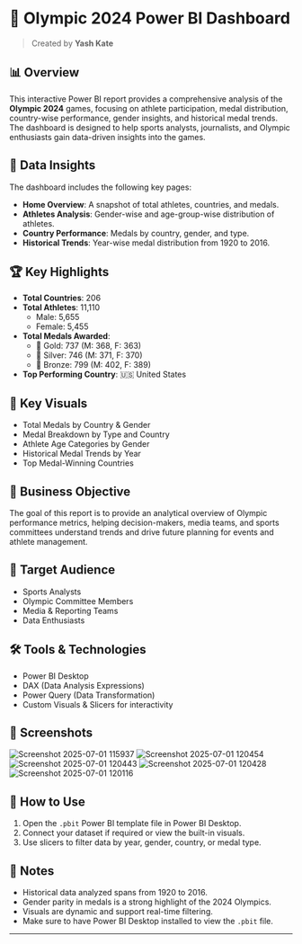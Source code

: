 # 🏅 Olympic 2024 Power BI Dashboard

> Created by **Yash Kate**

## 📊 Overview

This interactive Power BI report provides a comprehensive analysis of the **Olympic 2024** games, focusing on athlete participation, medal distribution, country-wise performance, gender insights, and historical medal trends. The dashboard is designed to help sports analysts, journalists, and Olympic enthusiasts gain data-driven insights into the games.

## 📁 Data Insights

The dashboard includes the following key pages:

- **Home Overview**: A snapshot of total athletes, countries, and medals.
- **Athletes Analysis**: Gender-wise and age-group-wise distribution of athletes.
- **Country Performance**: Medals by country, gender, and type.
- **Historical Trends**: Year-wise medal distribution from 1920 to 2016.

## 🏆 Key Highlights

- **Total Countries**: 206
- **Total Athletes**: 11,110
  - Male: 5,655
  - Female: 5,455
- **Total Medals Awarded**:
  - 🥇 Gold: 737 (M: 368, F: 363)
  - 🥈 Silver: 746 (M: 371, F: 370)
  - 🥉 Bronze: 799 (M: 402, F: 389)
- **Top Performing Country**: 🇺🇸 United States

## 📌 Key Visuals

- Total Medals by Country & Gender
- Medal Breakdown by Type and Country
- Athlete Age Categories by Gender
- Historical Medal Trends by Year
- Top Medal-Winning Countries

## 🎯 Business Objective

The goal of this report is to provide an analytical overview of Olympic performance metrics, helping decision-makers, media teams, and sports committees understand trends and drive future planning for events and athlete management.

## 👥 Target Audience

- Sports Analysts  
- Olympic Committee Members  
- Media & Reporting Teams  
- Data Enthusiasts

## 🛠️ Tools & Technologies

- Power BI Desktop
- DAX (Data Analysis Expressions)
- Power Query (Data Transformation)
- Custom Visuals & Slicers for interactivity

## 📸 Screenshots
![Screenshot 2025-07-01 115937](https://github.com/user-attachments/assets/0fd6aaf2-4734-4d7b-ae05-e7f727b79fa3)
![Screenshot 2025-07-01 120454](https://github.com/user-attachments/assets/0c60d259-8370-408a-a9a7-6e3613fda0d4)
![Screenshot 2025-07-01 120443](https://github.com/user-attachments/assets/7feb0016-30c5-474a-a205-e8c032b8161c)
![Screenshot 2025-07-01 120428](https://github.com/user-attachments/assets/d6e70c8f-6df2-43cb-9d8b-844ae3db34c3)
![Screenshot 2025-07-01 120116](https://github.com/user-attachments/assets/ad3aa246-d8c1-46cf-a8d4-183d26d39ded)

## 🚀 How to Use

1. Open the `.pbit` Power BI template file in Power BI Desktop.
2. Connect your dataset if required or view the built-in visuals.
3. Use slicers to filter data by year, gender, country, or medal type.

## 📎 Notes

- Historical data analyzed spans from 1920 to 2016.
- Gender parity in medals is a strong highlight of the 2024 Olympics.
- Visuals are dynamic and support real-time filtering.
- Make sure to have Power BI Desktop installed to view the `.pbit` file.

---


